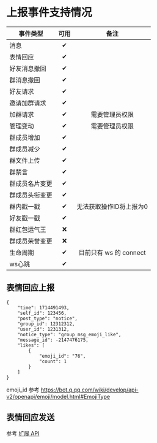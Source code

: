 # 上报事件支持情况

| 事件类型    | 可用 | 备注 |
|---------|:--:|:--:|
| 消息      | ✔ | |
| 表情回应    | ✔ | |
| 好友消息撤回  | ✔ | |
| 群消息撤回   | ✔ | |
| 好友请求    | ✔ | |
| 邀请加群请求  | ✔ | |
| 加群请求    | ✔ | 需要管理员权限 |
| 管理变动    | ✔ | 需要管理员权限 |
| 群成员增加   | ✔ | |
| 群成员减少   | ✔ | |
| 群文件上传   | ✔ | |
| 群禁言     | ✔ | |
| 群成员名片变更 | ✔ | |
| 群成员头衔变更 | ✔ | |
| 群内戳一戳   | ✔ | 无法获取操作ID将上报为0 |
| 好友戳一戳   | ✔ | |
| 群红包运气王  | ❌ | |
| 群成员荣誉变更 | ❌ | |
| 生命周期    | ✔ | 目前只有 ws 的 connect |
| ws心跳    | ✔ | |


## 表情回应上报
```json5
{
    "time": 1714491493,
    "self_id": 123456,
    "post_type": "notice",
    "group_id": 12312312,
    "user_id": 1231312,
    "notice_type": "group_msg_emoji_like",
    "message_id": -2147476175,
    "likes": [
        {
            "emoji_id": "76",
            "count": 1
        }
    ]
}
```
emoji_id 参考 <https://bot.q.qq.com/wiki/develop/api-v2/openapi/emoji/model.html#EmojiType>

## 表情回应发送

参考 [扩展 API](./extends_api.md)
